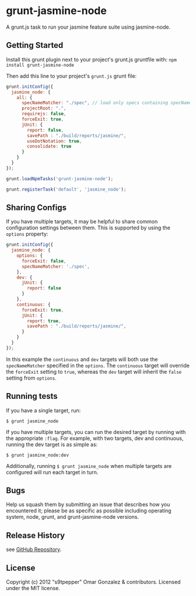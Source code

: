 # grunt-jasmine-node

A grunt.js task to run your jasmine feature suite using jasmine-node.

## Getting Started
Install this grunt plugin next to your project's grunt.js gruntfile with: `npm install grunt-jasmine-node`

Then add this line to your project's `grunt.js` grunt file:

```javascript
grunt.initConfig({
  jasmine_node: {
    all: {
      specNameMatcher: "./spec", // load only specs containing specNameMatcher
      projectRoot: ".",
      requirejs: false,
      forceExit: true,
      jUnit: {
        report: false,
        savePath : "./build/reports/jasmine/",
        useDotNotation: true,
        consolidate: true
      }
    }
  }
});

grunt.loadNpmTasks('grunt-jasmine-node');

grunt.registerTask('default', 'jasmine_node');
```

## Sharing Configs

If you have multiple targets, it may be helpful to share common configuration settings between them. This is supported by using the `options` property:

```javascript
grunt.initConfig({
  jasmine_node: {
    options: {
      forceExit: false,
      specNameMatcher: './spec',
    },
    dev: {
      jUnit: {
        report: false
      }
    },
    continuous: {
      forceExit: true,
      jUnit: {
        report: true,
        savePath : "./build/reports/jasmine/",
      }
    }
  }
});

```
In this example the `continuous` and `dev` targets will both use the `specNameMatcher` specified in the `options`. The `continuous` target will override the `forceExit` setting to `true`, whereas the `dev` target will inherit the `false` setting from `options`.

## Running tests

If you have a single target, run: 

`$ grunt jasmine_node`

If you have multiple targets, you can run the desired target by running with the appropriate `:flag`. For example, with two targets, dev and continuous, running the dev target is as simple as:

`$ grunt jasmine_node:dev`

Additionally, running `$ grunt jasmine_node` when multiple targets are configured will run each target in turn.

## Bugs

Help us squash them by submitting an issue that describes how you encountered it; please be as specific as possible including operating system, node, grunt, and grunt-jasmine-node versions.

## Release History

see [GitHub Repository](/s9tpepper/grunt-jasmine-node).

## License
Copyright (c) 2012 "s9tpepper" Omar Gonzalez & contributors.
Licensed under the MIT license.
